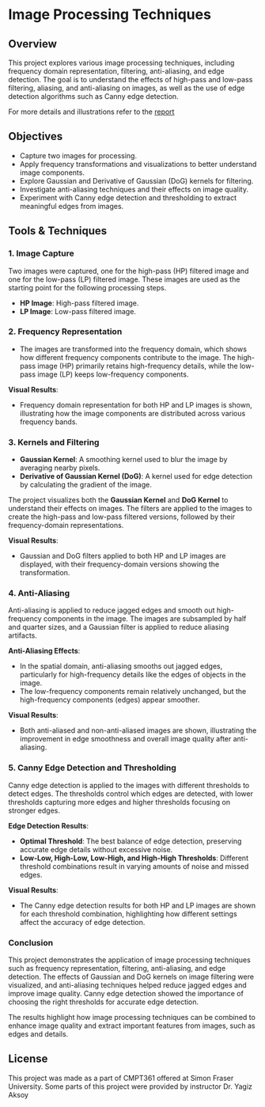 # Image Processing Techniques

## Overview

This project explores various image processing techniques, including frequency domain representation, filtering, anti-aliasing, and edge detection. The goal is to understand the effects of high-pass and low-pass filtering, aliasing, and anti-aliasing on images, as well as the use of edge detection algorithms such as Canny edge detection.

For more details and illustrations refer to the [report](Report/Report.html)

## Objectives

- Capture two images for processing.
- Apply frequency transformations and visualizations to better understand image components.
- Explore Gaussian and Derivative of Gaussian (DoG) kernels for filtering.
- Investigate anti-aliasing techniques and their effects on image quality.
- Experiment with Canny edge detection and thresholding to extract meaningful edges from images.

## Tools & Techniques

### 1. **Image Capture**  
Two images were captured, one for the high-pass (HP) filtered image and one for the low-pass (LP) filtered image. These images are used as the starting point for the following processing steps.

- **HP Image**: High-pass filtered image.
- **LP Image**: Low-pass filtered image.

### 2. **Frequency Representation**  
- The images are transformed into the frequency domain, which shows how different frequency components contribute to the image. The high-pass image (HP) primarily retains high-frequency details, while the low-pass image (LP) keeps low-frequency components.

**Visual Results**:
- Frequency domain representation for both HP and LP images is shown, illustrating how the image components are distributed across various frequency bands.

### 3. **Kernels and Filtering**  
- **Gaussian Kernel**: A smoothing kernel used to blur the image by averaging nearby pixels.
- **Derivative of Gaussian Kernel (DoG)**: A kernel used for edge detection by calculating the gradient of the image.

The project visualizes both the **Gaussian Kernel** and **DoG Kernel** to understand their effects on images. The filters are applied to the images to create the high-pass and low-pass filtered versions, followed by their frequency-domain representations.

**Visual Results**:
- Gaussian and DoG filters applied to both HP and LP images are displayed, with their frequency-domain versions showing the transformation.

### 4. **Anti-Aliasing**  
Anti-aliasing is applied to reduce jagged edges and smooth out high-frequency components in the image. The images are subsampled by half and quarter sizes, and a Gaussian filter is applied to reduce aliasing artifacts.

**Anti-Aliasing Effects**:
- In the spatial domain, anti-aliasing smooths out jagged edges, particularly for high-frequency details like the edges of objects in the image.
- The low-frequency components remain relatively unchanged, but the high-frequency components (edges) appear smoother.

**Visual Results**:
- Both anti-aliased and non-anti-aliased images are shown, illustrating the improvement in edge smoothness and overall image quality after anti-aliasing.

### 5. **Canny Edge Detection and Thresholding**  
Canny edge detection is applied to the images with different thresholds to detect edges. The thresholds control which edges are detected, with lower thresholds capturing more edges and higher thresholds focusing on stronger edges.

**Edge Detection Results**:
- **Optimal Threshold**: The best balance of edge detection, preserving accurate edge details without excessive noise.
- **Low-Low, High-Low, Low-High, and High-High Thresholds**: Different threshold combinations result in varying amounts of noise and missed edges.

**Visual Results**:
- The Canny edge detection results for both HP and LP images are shown for each threshold combination, highlighting how different settings affect the accuracy of edge detection.

### Conclusion

This project demonstrates the application of image processing techniques such as frequency representation, filtering, anti-aliasing, and edge detection. The effects of Gaussian and DoG kernels on image filtering were visualized, and anti-aliasing techniques helped reduce jagged edges and improve image quality. Canny edge detection showed the importance of choosing the right thresholds for accurate edge detection.

The results highlight how image processing techniques can be combined to enhance image quality and extract important features from images, such as edges and details.

## License
This project was made as a part of CMPT361 offered at Simon Fraser University. Some parts of this project were provided by instructor Dr. Yagiz Aksoy